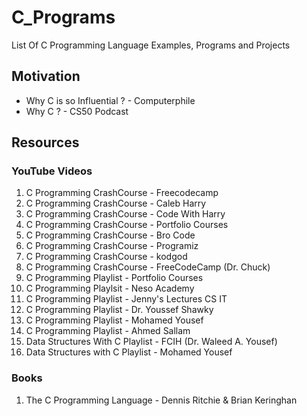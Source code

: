 # C_Programs
List Of C Programming Language Examples, Programs and Projects

## Motivation 
- Why C is so Influential ? - Computerphile
- Why C ? - CS50 Podcast

## Resources

### YouTube Videos

1. C Programming CrashCourse - Freecodecamp
2. C Programming CrashCourse - Caleb Harry 
3. C Programming CrashCourse - Code With Harry
3. C Programming CrashCourse - Portfolio Courses 
3. C Programming CrashCourse - Bro Code 
3. C Programming CrashCourse - Programiz 
3. C Programming CrashCourse - kodgod
3. C Programming CrashCourse - FreeCodeCamp (Dr. Chuck)
2. C Programming Playlist - Portfolio Courses
3. C Programming Playlsit - Neso Academy
3. C Programming Playlist - Jenny's Lectures CS IT
4. C Programming Playlist - Dr. Youssef Shawky
5. C Programming Playlist - Mohamed Yousef
7. C Programming Playlist - Ahmed Sallam
6. Data Structures With C Playlist - FCIH (Dr. Waleed A. Yousef)
7. Data Structures with C Playlist - Mohamed Yousef



### Books

1. The C Programming Language - Dennis Ritchie & Brian Keringhan
